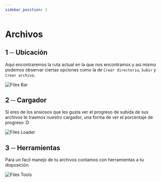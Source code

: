 ```yaml
---
sidebar_position: 3
---
```


# Archivos

## 1 ─ Ubicación
Aqui encontraremos la ruta actual en la que nos encontramos y asi mismo podemos observar ciertas opciones como la de `Crear directorio`, `Subir` y `Crear archivo`.

![Files Bar](/img/files_bar.png)


## 2 ─  Cargador
Si eres de los ansiosos que les gusta ver el progreso de subida de sus archivos te traemos nuestro cargador, una forma de ver el porcentaje de progreso :D

![Files Loader](/img/files_loader.png)


## 3 ─  Herramientas
Para un facil manejo de tu archivos contamos con herramientas a tu disposición.

![Files Tools](/img/files_tools.png)
